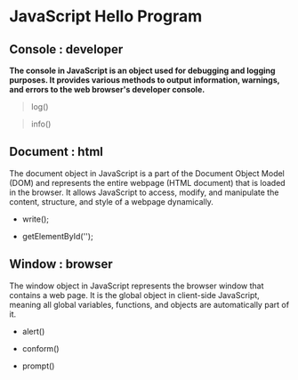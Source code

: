 # JavaScript Hello Program

## Console : developer

**The console in JavaScript is an object used for debugging and logging purposes. It provides various methods to output information, warnings, and errors to the web browser's developer console.**

> log()

> info() 

## Document : html

The document object in JavaScript is a part of the Document Object Model (DOM) and represents the entire webpage (HTML document) that is loaded in the browser. It allows JavaScript to access, modify, and manipulate the content, structure, and style of a webpage dynamically.

- write();

- getElementById('');

## Window : browser

The window object in JavaScript represents the browser window that contains a web page. It is the global object in client-side JavaScript, meaning all global variables, functions, and objects are automatically part of it.

- alert()
  
- conform()

- prompt() 
